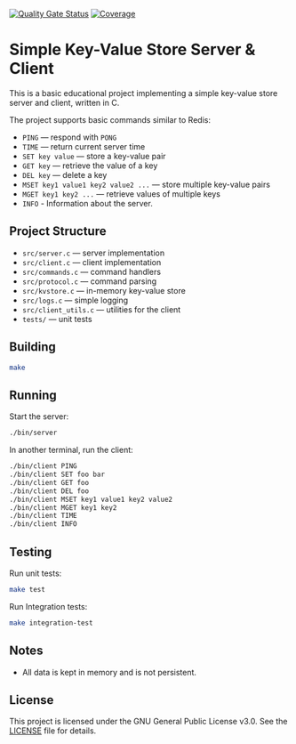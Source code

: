 [![Quality Gate Status](https://sonarcloud.io/api/project_badges/measure?project=csepulveda_c-learning-basic-kv&metric=alert_status)](https://sonarcloud.io/summary/new_code?id=csepulveda_c-learning-basic-kv)
[![Coverage](https://sonarcloud.io/api/project_badges/measure?project=csepulveda_c-learning-basic-kv&metric=coverage)](https://sonarcloud.io/summary/new_code?id=csepulveda_c-learning-basic-kv)
# Simple Key-Value Store Server & Client

This is a basic educational project implementing a simple key-value store server and client, written in C.

The project supports basic commands similar to Redis:

- `PING` — respond with `PONG`
- `TIME` — return current server time
- `SET key value` — store a key-value pair
- `GET key` — retrieve the value of a key
- `DEL key` — delete a key
- `MSET key1 value1 key2 value2 ...` — store multiple key-value pairs
- `MGET key1 key2 ...` — retrieve values of multiple keys
- `INFO`  - Information about the server.

## Project Structure

- `src/server.c` — server implementation
- `src/client.c` — client implementation
- `src/commands.c` — command handlers
- `src/protocol.c` — command parsing
- `src/kvstore.c` — in-memory key-value store
- `src/logs.c` — simple logging
- `src/client_utils.c` — utilities for the client
- `tests/` — unit tests

## Building

```bash
make
```

## Running

Start the server:

```bash
./bin/server
```

In another terminal, run the client:

```bash
./bin/client PING
./bin/client SET foo bar
./bin/client GET foo
./bin/client DEL foo
./bin/client MSET key1 value1 key2 value2
./bin/client MGET key1 key2
./bin/client TIME
./bin/client INFO
```

## Testing

Run unit tests:

```bash
make test
```

Run Integration tests:
```bash
make integration-test
```

## Notes
- All data is kept in memory and is not persistent.

## License

This project is licensed under the GNU General Public License v3.0. See the [LICENSE](LICENSE) file for details.
